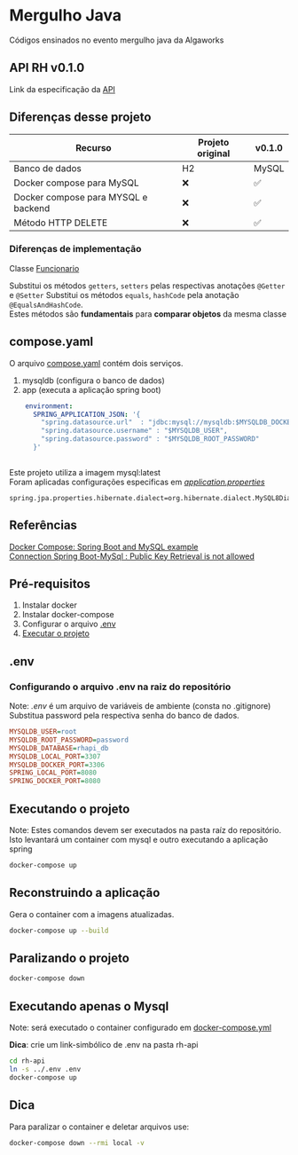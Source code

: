 
# Mergulho Java

 Códigos ensinados no evento mergulho java da Algaworks

## API RH v0.1.0 ##
Link da  especificação da [API](api.md)

## Diferenças desse projeto ##

Recurso                             |Projeto original   | v0.1.0
------------------------------------|-------------------|---------------
Banco de dados                      | H2                | MySQL 
Docker compose para MySQL           | ❌️                | ✅️
Docker compose para MYSQL e backend | ❌️                | ✅️
Método HTTP DELETE                  | ❌️                | ✅️


### Diferenças de implementação ### 

Classe [Funcionario](rh-api/src/main/java/com/algaworks/rh/rhapi/model/Funcionario.java)

Substitui os métodos ```getters```, ```setters``` pelas respectivas anotações ```@Getter``` e ```@Setter```
Substitui os métodos ```equals```, ```hashCode``` pela anotação ```@EqualsAndHashCode```.</br> 
Estes métodos são **fundamentais** para **comparar objetos** da mesma classe</br>


## compose.yaml ##

O arquivo [compose.yaml](compose.yaml) contém dois serviços.
1. mysqldb (configura o banco de dados)
2. app (executa a aplicação spring boot)

```yaml
    environment:
      SPRING_APPLICATION_JSON: '{
        "spring.datasource.url"  : "jdbc:mysql://mysqldb:$MYSQLDB_DOCKER_PORT/$MYSQLDB_DATABASE?useSSL=false&createDatabaseIfNotExist=true&allowPublicKeyRetrieval=true",
        "spring.datasource.username" : "$MYSQLDB_USER",
        "spring.datasource.password" : "$MYSQLDB_ROOT_PASSWORD"
      }'
      
  ```

Este projeto utiliza a imagem mysql:latest</br>
Foram aplicadas configurações especificas em [*application.properties*](rh-api/src/main/resources/application.properties)

```properties
spring.jpa.properties.hibernate.dialect=org.hibernate.dialect.MySQL8Dialect
```
## Referências ##
[Docker Compose: Spring Boot and MySQL example ](https://www.bezkoder.com/docker-compose-spring-boot-mysql/</br>)</br>
[Connection Spring Boot-MySql : Public Key Retrieval is not allowed](https://stackoverflow.com/questions/57416600/connection-spring-boot-mysql-public-key-retrieval-is-not-allowed)</br>

## Pré-requisitos ##
1.  Instalar docker
2.  Instalar docker-compose
3.  Configurar o arquivo [.env](#env)
4.  [Executar o projeto](#executando-o-projeto)

## .env ##

### Configurando o arquivo .env na raiz do **repositório** ###
Note: *.env* é um arquivo de variáveis de ambiente (consta no .gitignore)
Substitua password pela respectiva senha do banco de dados.
```ini
MYSQLDB_USER=root
MYSQLDB_ROOT_PASSWORD=password
MYSQLDB_DATABASE=rhapi_db
MYSQLDB_LOCAL_PORT=3307
MYSQLDB_DOCKER_PORT=3306
SPRING_LOCAL_PORT=8080
SPRING_DOCKER_PORT=8080

```
## Executando o projeto ##
Note: Estes comandos devem ser executados na pasta raíz do repositório.</br>
Isto levantará um container com mysql e outro executando a aplicação spring

```bash 
docker-compose up
```

## Reconstruindo a aplicação ##
Gera o container com a imagens atualizadas.

```bash
docker-compose up --build
```

## Paralizando o projeto ## 

```bash
docker-compose down 
```

## Executando apenas o Mysql ##
Note: será executado o container configurado em [docker-compose.yml](rh-api/docker-compose.yml)</br>

**Dica**: crie um link-simbólico de .env na pasta rh-api

```bash
cd rh-api
ln -s ../.env .env
docker-compose up
```

## Dica ##
Para paralizar o container e deletar arquivos use: 

```bash
docker-compose down --rmi local -v
```